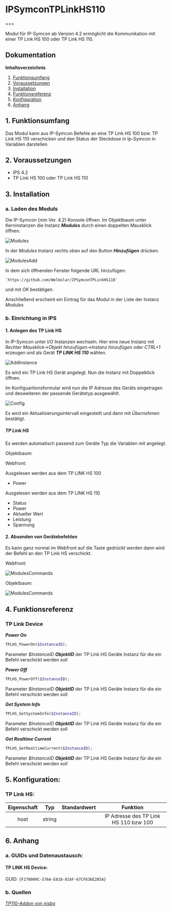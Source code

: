 # IPSymconTPLinkHS110
===

Modul für IP-Symcon ab Version 4.2 ermöglicht die Kommunikation mit einer TP Link HS 100 oder TP Link HS 110.

## Dokumentation

**Inhaltsverzeichnis**

1. [Funktionsumfang](#1-funktionsumfang)  
2. [Voraussetzungen](#2-voraussetzungen)  
3. [Installation](#3-installation)  
4. [Funktionsreferenz](#4-funktionsreferenz)
5. [Konfiguration](#5-konfiguration)  
6. [Anhang](#6-anhang) 

## 1. Funktionsumfang

Das Modul kann aus IP-Symcon Befehle an eine TP Link HS 100 bzw. TP Link HS 110 verschicken und den Status der Steckdose in Ip-Symcon in Variablen darstellen.

## 2. Voraussetzungen

 - IPS 4.2
 - TP Link HS 100 oder TP Link HS 110

## 3. Installation

### a. Laden des Moduls

Die IP-Symcon (min Ver. 4.2) Konsole öffnen. Im Objektbaum unter Kerninstanzen die Instanz __*Modules*__ durch einen doppelten Mausklick öffnen.

![Modules](docs/Modules.png?raw=true "Modules")

In der _Modules_ Instanz rechts oben auf den Button __*Hinzufügen*__ drücken.

![ModulesAdd](docs/Hinzufuegen.png?raw=true "Hinzufügen")
 
In dem sich öffnenden Fenster folgende URL hinzufügen:

	
    `https://github.com/Wolbolar/IPSymconTPLinkHS110`  
    
und mit _OK_ bestätigen.    
    
Anschließend erscheint ein Eintrag für das Modul in der Liste der Instanz _Modules_ 

### b. Einrichtung in IPS

#### 1. Anlegen des TP Link HS

In IP-Symcon unter I/O Instanzen wechseln. Hier eine neue Instanz mit _Rechter Mausklick->Objekt hinzufügen->Instanz hinzufügen_ oder _CTRL+1_ erzeugen und als Gerät __*TP LINK HS 110*__ wählen.

![AddInstance](docs/Instance.png?raw=true "Add Instance")

Es wird ein TP Link HS Gerät angelegt. Nun die Instanz mit Doppelklick öffnen.

Im Konfiguartionsformular wird nun die IP Adresse des Geräts eingetragen und desweiteren der passende Gerätetyp ausgewählt.

![Config](docs/Config.png?raw=true "Config")

Es wird ein Aktualisierungsintervall eingestellt und dann mit _Übernehmen_ bestätigt.


##### TP Link HS

Es werden automatisch passend zum Geräte Typ die Variablen mit angelegt.

Objektbaum:



Webfront:

Ausgelesen werden aus dem TP LINK HS 100

* Power

Ausgelesen werden aus dem TP LINK HS 110

* Status
* Power
* Aktueller Wert
* Leistung
* Spannung


#### 2. Absenden von Gerätebefehlen

Es kann ganz normal im Webfront auf die Taste gedrückt werden dann wird der Befehl an den TP Link HS verschickt.

Webfront:

![ModulesCommands](docs/wfview.png?raw=true "Commands")

Objektbaum:

![ModulesCommands](docs/objecttree.png?raw=true "Commands")

## 4. Funktionsreferenz

### TP Link Device

_**Power On**_

```php
TPLHS_PowerOn($InstanceID);
```   

Parameter _$InstanceID_ __*ObjektID*__ der TP Link HS Geräte Instanz für die ein Befehl verschickt werden soll

_**Power Off**_

```php
TPLHS_PowerOff($InstanceID);
```   

Parameter _$InstanceID_ __*ObjektID*__ der TP Link HS Geräte Instanz für die ein Befehl verschickt werden soll

_**Get System Info**_

```php
TPLHS_GetSystemInfo($InstanceID);
```   

Parameter _$InstanceID_ __*ObjektID*__ der TP Link HS Geräte Instanz für die ein Befehl verschickt werden soll
 
_**Get Realtime Current**_

```php
TPLHS_GetRealtimeCurrent($InstanceID);
```   

Parameter _$InstanceID_ __*ObjektID*__ der TP Link HS Geräte Instanz für die ein Befehl verschickt werden soll
   

## 5. Konfiguration:

### TP Link HS: 

| Eigenschaft       | Typ     | Standardwert | Funktion                                                  |
| :---------------: | :-----: | :----------: | :-------------------------------------------------------: |
| host              | string  | 		     | IP Adresse des TP Link HS 110 bzw 100                                  |



## 6. Anhang

###  a. GUIDs und Datenaustausch:

#### TP LINK HS Device:

GUID: `{F270009C-576A-E818-816F-67CF636E285A}` 

### b. Quellen

[TP110-Addon von *nisbo*](https://github.com/Nisbo/TP110-Addon "TP110-Addon von nisbo")





